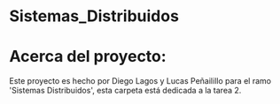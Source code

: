 # Sistemas_Distribuidos

# Acerca del proyecto:
Este proyecto es hecho por Diego Lagos y Lucas Peñailillo para el ramo 'Sistemas Distribuidos', esta carpeta está dedicada a la tarea 2.

